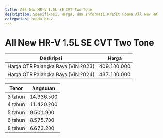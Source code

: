 ```yaml
---
title: All New HR-V 1.5L SE CVT Two Tone
description: Spesifikasi, Harga, dan Informasi Kredit Honda All New HR-V 1.5L SE CVT Two Tone
categories: honda-hr-v
---
```

# All New HR-V 1.5L SE CVT Two Tone

| Deskripsi | Harga |
| --- | --- |
| Harga OTR Palangka Raya (VIN 2023) | 409.100.000 |
| Harga OTR Palangka Raya (VIN 2024) | 437.100.000 |

| Tenor | Angsuran |
| --- | --- |
| 3 tahun | 14.336.500 |
| 4 tahun | 11.420.200 |
| 5 tahun | 9.501.900 |
| 6 tahun | 8.575.700 |
| 8 tahun | 6.673.200 |

